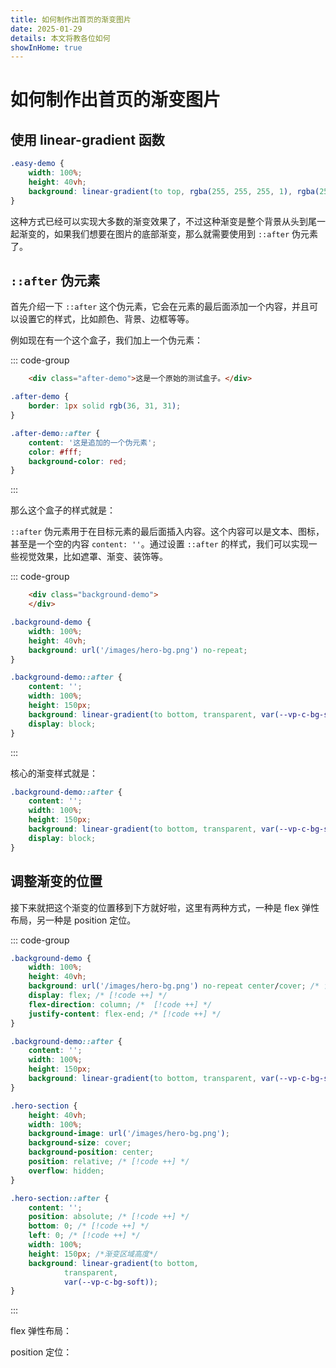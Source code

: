 ```yaml
---
title: 如何制作出首页的渐变图片
date: 2025-01-29
details: 本文将教各位如何
showInHome: true
---
```

<script setup>
    import AfterDemo from './components/AfterDemo.vue'
    import BackgroundDemo from './components/BackgroundDemo.vue'

</script>

# 如何制作出首页的渐变图片

## 使用 linear-gradient 函数

```CSS
.easy-demo {
    width: 100%;
    height: 40vh;
    background: linear-gradient(to top, rgba(255, 255, 255, 1), rgba(255, 255, 255, 0)),url(/images/hero-bg.png); /* [!code ++] */
}
```

<BackgroundDemo type='easy' />

这种方式已经可以实现大多数的渐变效果了，不过这种渐变是整个背景从头到尾一起渐变的，如果我们想要在图片的底部渐变，那么就需要使用到 `::after` 伪元素了。

## `::after` 伪元素

首先介绍一下 `::after` 这个伪元素，它会在元素的最后面添加一个内容，并且可以设置它的样式，比如颜色、背景、边框等等。

例如现在有一个这个盒子，我们加上一个伪元素：

::: code-group

```HTML [HTML]
    <div class="after-demo">这是一个原始的测试盒子。</div>
```

```CSS [CSS]
.after-demo {
    border: 1px solid rgb(36, 31, 31);
}

.after-demo::after {
    content: '这是追加的一个伪元素'; 
    color: #fff;
    background-color: red;
}
```

:::

那么这个盒子的样式就是：

<AfterDemo />

`::after` 伪元素用于在目标元素的最后面插入内容。这个内容可以是文本、图标，甚至是一个空的内容 `content: ''`。通过设置 `::after` 的样式，我们可以实现一些视觉效果，比如遮罩、渐变、装饰等。

::: code-group

```HTML
    <div class="background-demo">
    </div>
```

```CSS
.background-demo {
    width: 100%;
    height: 40vh;
    background: url('/images/hero-bg.png') no-repeat;
}

.background-demo::after {
    content: '';
    width: 100%;
    height: 150px;
    background: linear-gradient(to bottom, transparent, var(--vp-c-bg-soft));
    display: block;
}
```

:::

<BackgroundDemo type='default' />

核心的渐变样式就是：

```CSS
.background-demo::after {
    content: '';
    width: 100%;
    height: 150px;
    background: linear-gradient(to bottom, transparent, var(--vp-c-bg-soft)); /* // [!code focus] */
    display: block;
}
```

## 调整渐变的位置

接下来就把这个渐变的位置移到下方就好啦，这里有两种方式，一种是 flex 弹性布局，另一种是 position 定位。

::: code-group

```CSS [flex 布局]
.background-demo {
    width: 100%;
    height: 40vh;
    background: url('/images/hero-bg.png') no-repeat center/cover; /* 背景图片 */
    display: flex; /* [!code ++] */
    flex-direction: column; /*  [!code ++] */
    justify-content: flex-end; /* [!code ++] */
}

.background-demo::after {
    content: '';
    width: 100%;
    height: 150px;
    background: linear-gradient(to bottom, transparent, var(--vp-c-bg-soft));
}
```

```CSS [position 布局]
.hero-section {
    height: 40vh;
    width: 100%;
    background-image: url('/images/hero-bg.png');
    background-size: cover;
    background-position: center;
    position: relative; /* [!code ++] */
    overflow: hidden;
}

.hero-section::after {
    content: '';
    position: absolute; /* [!code ++] */
    bottom: 0; /* [!code ++] */
    left: 0; /* [!code ++] */
    width: 100%;
    height: 150px; /*渐变区域高度*/
    background: linear-gradient(to bottom,
            transparent,
            var(--vp-c-bg-soft)); 
}
```
:::

flex 弹性布局：
<BackgroundDemo type='flex' />

position 定位：
<BackgroundDemo type='position' />


